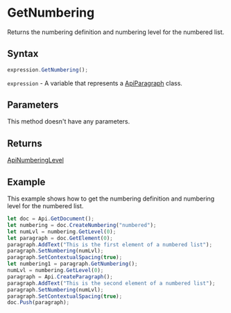# GetNumbering

Returns the numbering definition and numbering level for the numbered list.

## Syntax

```javascript
expression.GetNumbering();
```

`expression` - A variable that represents a [ApiParagraph](../ApiParagraph.md) class.

## Parameters

This method doesn't have any parameters.

## Returns

[ApiNumberingLevel](../../ApiNumberingLevel/ApiNumberingLevel.md)

## Example

This example shows how to get the numbering definition and numbering level for the numbered list.

```javascript editor-
let doc = Api.GetDocument();
let numbering = doc.CreateNumbering("numbered");
let numLvl = numbering.GetLevel(0);
let paragraph = doc.GetElement(0);
paragraph.AddText("This is the first element of a numbered list");
paragraph.SetNumbering(numLvl);
paragraph.SetContextualSpacing(true);
let numbering1 = paragraph.GetNumbering();
numLvl = numbering.GetLevel(0);
paragraph = Api.CreateParagraph();
paragraph.AddText("This is the second element of a numbered list");
paragraph.SetNumbering(numLvl);
paragraph.SetContextualSpacing(true);
doc.Push(paragraph);
```
